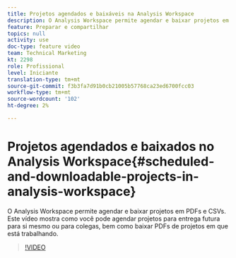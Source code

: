 ```yaml
---
title: Projetos agendados e baixáveis na Analysis Workspace
description: O Analysis Workspace permite agendar e baixar projetos em PDFs e CSVs. Este vídeo mostra como você pode agendar projetos para entrega futura para si mesmo ou para colegas, bem como baixar PDFs de projetos em que está trabalhando.
feature: Preparar e compartilhar
topics: null
activity: use
doc-type: feature video
team: Technical Marketing
kt: 2298
role: Profissional
level: Iniciante
translation-type: tm+mt
source-git-commit: f3b3fa7d91b0cb21005b57768ca23ed6700fcc03
workflow-type: tm+mt
source-wordcount: '102'
ht-degree: 2%

---
```



# Projetos agendados e baixados no Analysis Workspace{#scheduled-and-downloadable-projects-in-analysis-workspace}

O Analysis Workspace permite agendar e baixar projetos em PDFs e CSVs. Este vídeo mostra como você pode agendar projetos para entrega futura para si mesmo ou para colegas, bem como baixar PDFs de projetos em que está trabalhando.

>[!VIDEO](https://video.tv.adobe.com/v/24709/?quality=12)

